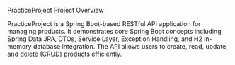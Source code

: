 PracticeProject
Project Overview

PracticeProject is a Spring Boot-based RESTful API application for managing products. It demonstrates core Spring Boot concepts including Spring Data JPA, DTOs, Service Layer, Exception Handling, and H2 in-memory database integration. The API allows users to create, read, update, and delete (CRUD) products efficiently.

